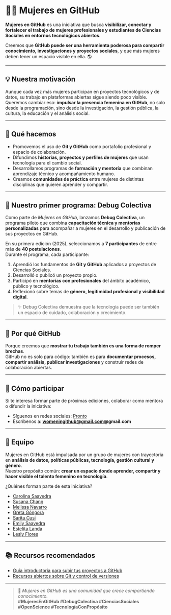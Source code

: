 # 👩‍💻 Mujeres en GitHub

**Mujeres en GitHub** es una iniciativa que busca **visibilizar, conectar y fortalecer el trabajo de mujeres profesionales y estudiantes de Ciencias Sociales en entornos tecnológicos abiertos**.  

Creemos que **GitHub puede ser una herramienta poderosa para compartir conocimiento, investigaciones y proyectos sociales**, y que más mujeres deben tener un espacio visible en ella. 🌎  

---

## 💡 Nuestra motivación

Aunque cada vez más mujeres participan en proyectos tecnológicos y de datos, su trabajo en plataformas abiertas sigue siendo poco visible.  
Queremos cambiar eso: **impulsar la presencia femenina en GitHub**, no solo desde la programación, sino desde la investigación, la gestión pública, la cultura, la educación y el análisis social.

---

## 🧩 Qué hacemos

- Promovemos el uso de **Git y GitHub** como portafolio profesional y espacio de colaboración.  
- Difundimos **historias, proyectos y perfiles de mujeres** que usan tecnología para el cambio social.  
- Desarrollamos programas de **formación y mentoría** que combinan aprendizaje técnico y acompañamiento humano.  
- Creamos **comunidades de práctica** entre mujeres de distintas disciplinas que quieren aprender y compartir.

---

## 🚀 Nuestro primer programa: Debug Colectiva

Como parte de *Mujeres en GitHub*, lanzamos **Debug Colectiva**, un programa piloto que combina **capacitación técnica y mentorías personalizadas** para acompañar a mujeres en el desarrollo y publicación de sus proyectos en GitHub.  

En su primera edición (2025), seleccionamos a **7 participantes** de entre más de **40 postulaciones**.  
Durante el programa, cada participante:

1. Aprendió los fundamentos de **Git y GitHub** aplicados a proyectos de Ciencias Sociales.  
2. Desarrolló o publicó un proyecto propio.  
3. Participó en **mentorías con profesionales** del ámbito académico, público y tecnológico.  
4. Reflexionó sobre temas de **género, legitimidad profesional y visibilidad digital**.

> ✨ Debug Colectiva demuestra que la tecnología puede ser también un espacio de cuidado, colaboración y crecimiento.

---

## 💬 Por qué GitHub

Porque creemos que **mostrar tu trabajo también es una forma de romper brechas**.  
GitHub no es solo para código: también es para **documentar procesos, compartir análisis, publicar investigaciones** y construir redes de colaboración abiertas.

---

## 🌱 Cómo participar

Si te interesa formar parte de próximas ediciones, colaborar como mentora o difundir la iniciativa:

- Síguenos en redes sociales: [Pronto](#)  
- Escríbenos a: **womeningithub@gmail.com@gmail.com**  

---

## 🤝 Equipo

Mujeres en GitHub está impulsada por un grupo de mujeres con trayectoria en **análisis de datos, políticas públicas, tecnología, gestión cultural y género**.  
Nuestro propósito común: **crear un espacio donde aprender, compartir y hacer visible el talento femenino en tecnología**.

¿Quiénes forman parte de esta iniciativa?
- [Carolina Saavedra](https://www.linkedin.com/in/carolina-saavedra-pena/)
- [Susana Chang](https://www.linkedin.com/in/susana-chang-97697424/)
- [Melissa Navarro](https://www.linkedin.com/in/melissanavarroreyes/)
- [Greta Góngora](https://www.linkedin.com/in/greta-gongora/)
- [Sarita Cusi](https://www.linkedin.com/in/sarita-cusi-a9ab59139/)
- [Emily Saavedra](https://www.linkedin.com/in/emily-saave-dra/)
- [Estelita Landa](https://www.linkedin.com/in/estelita-landa-oliva-43167b385/)
- [Lesly Flores](https://www.linkedin.com/in/lesly-flores-008232114/)

---

## 📚 Recursos recomendados

- [Guía introductoria para subir tus proyectos a GitHub](https://github.com/WomenInGitH/Gu-a_Introductoria_GitHub)  
- [Recursos abiertos sobre Git y control de versiones](#)

---

> 💬 *Mujeres en GitHub es una comunidad que crece compartiendo conocimiento.*  
> **#MujeresEnGitHub #DebugColectiva #CienciasSociales #OpenScience #TecnologíaConPropósito**

